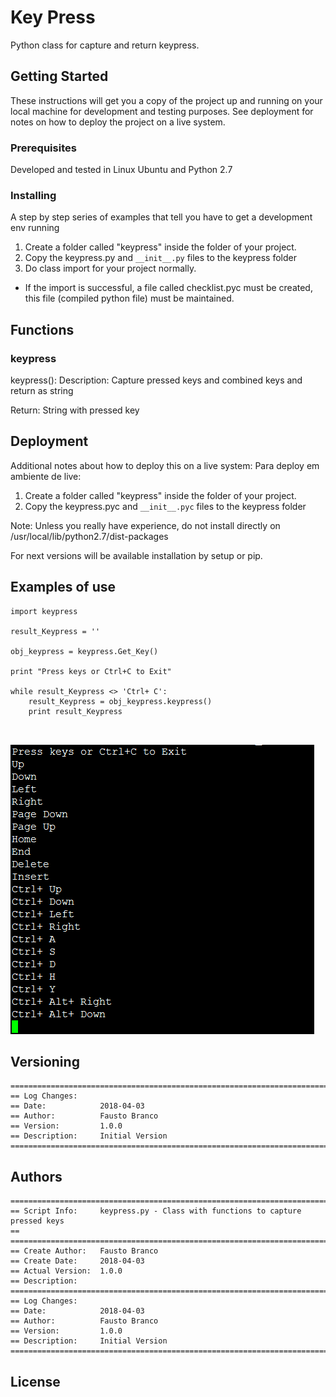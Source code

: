 # Key Press

Python class for capture and return keypress.

## Getting Started

These instructions will get you a copy of the project up and running on your local machine for development and testing purposes. See deployment for notes on how to deploy the project on a live system.

### Prerequisites

Developed and tested in Linux Ubuntu and Python 2.7


### Installing

A step by step series of examples that tell you have to get a development env running

1. Create a folder called "keypress" inside the folder of your project.
2. Copy the keypress.py and `__init__.py` files to the keypress folder
3. Do class import for your project normally.

* If the import is successful, a file called checklist.pyc must be created, this file (compiled python file) must be maintained.

## Functions

### keypress

keypress():
Description: Capture pressed keys and combined keys and return as string

Return: String with pressed key


## Deployment

Additional notes about how to deploy this on a live system:
Para deploy em ambiente de live:
1) Create a folder called "keypress" inside the folder of your project.
2) Copy the keypress.pyc and `__init__.pyc` files to the keypress folder

Note: Unless you really have experience, do not install directly on /usr/local/lib/python2.7/dist-packages

For next versions will be available installation by setup or pip.

## Examples of use

```
import keypress

result_Keypress = ''

obj_keypress = keypress.Get_Key()

print "Press keys or Ctrl+C to Exit"

while result_Keypress <> 'Ctrl+ C':
    result_Keypress = obj_keypress.keypress()
    print result_Keypress

    
```
![](Capture.PNG)


## Versioning
```
=======================================================================================
== Log Changes: 
== Date:            2018-04-03
== Author:          Fausto Branco
== Version:         1.0.0
== Description:     Initial Version
=======================================================================================

```
## Authors
```
=======================================================================================
== Script Info:		keypress.py - Class with functions to capture pressed keys 
==
=======================================================================================
== Create Author:	Fausto Branco
== Create Date:		2018-04-03
== Actual Version:  1.0.0
== Description:		
=======================================================================================
== Log Changes:
== Date:            2018-04-03
== Author:          Fausto Branco
== Version:         1.0.0
== Description:     Initial Version
=======================================================================================
```
## License



